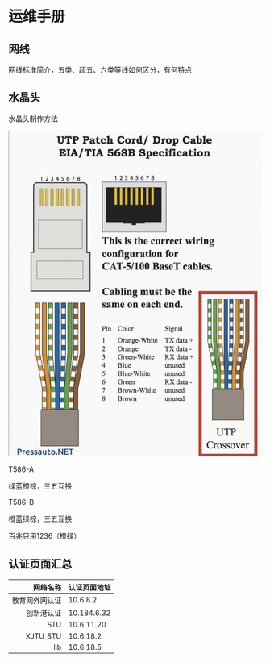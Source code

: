 # 运维手册

## 网线

网线标准简介，五类、超五、六类等线如何区分，有何特点



## 水晶头

水晶头制作方法

![RJ-45](../.gitbook/assets/image.png)

T586-A

绿蓝橙棕，三五互换



T586-B

橙蓝绿棕，三五互换

百兆只用1236（橙绿）









## 认证页面汇总



| 网络名称 | 认证页面地址 |
| ---: | :--- |
| 教育网外网认证 | 10.6.8.2 |
| 创新港认证  | 10.184.6.32 |
| STU | 10.6.11.20 |
| XJTU\_STU | 10.6.18.2 |
| lib | 10.6.18.5 |



